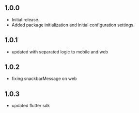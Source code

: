 ## 1.0.0

* Initial release.
* Added package initialization and initial configuration settings.

## 1.0.1

* updated with separated logic to mobile and web

## 1.0.2

* fixing snackbarMessage on web

## 1.0.3

* updated flutter sdk